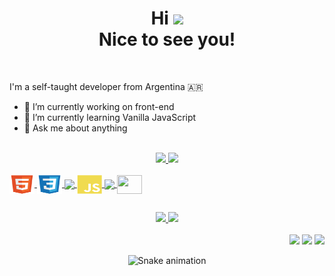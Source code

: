 <h1 align="center">Hi <img src="https://media.giphy.com/media/hvRJCLFzcasrR4ia7z/giphy.gif" width="40px"><br/>Nice to see you!</h1>

<br/>

I'm a self-taught developer from Argentina 🇦🇷

- 🔭 I’m currently working on front-end
- 🌱 I’m currently learning Vanilla JavaScript
- 💬 Ask me about anything

<br/>

<div align="center">
  <a href="https://github.com/ezEst6">
  <img height="180em" src="https://github-readme-stats.vercel.app/api?username=ezEst6&show_icons=true&theme=chartreuse-dark&include_all_commits=true&count_private=true&hide_border=true&bg_color=0d1117">
  <img height="180em" src="https://github-readme-stats.vercel.app/api/top-langs/?username=ezEst6&layout=compact&langs_count=7&theme=chartreuse-dark&hide_border=true&bg_color=0d1117">
</div>
<div style="display: inline_block"><br>
  <img align="center" height="30" width="40" src="https://raw.githubusercontent.com/devicons/devicon/master/icons/html5/html5-original.svg">
  <img align="center" height="30" width="40" src="https://raw.githubusercontent.com/devicons/devicon/master/icons/css3/css3-original.svg">
  <img align="center" width="40" src="https://cdn.jsdelivr.net/gh/devicons/devicon/icons/sass/sass-original.svg">
  <img align="center" height="30" width="40" src="https://raw.githubusercontent.com/devicons/devicon/master/icons/javascript/javascript-plain.svg">
  <img align="center" width="50" src="https://cdn.jsdelivr.net/gh/devicons/devicon/icons/php/php-original.svg">
  <img align="center" height="30" width="40" src="https://cdn.jsdelivr.net/gh/devicons/devicon/icons/git/git-plain.svg">
</div>
  
  ##

<div align="center">
  <img height="160em" src="https://github-readme-streak-stats.herokuapp.com?user=ezEst6&theme=chartreuse-dark&hide_border=true&background=0d1117">
  <img height="120em" src="https://github-readme-stats.vercel.app/api/wakatime?username=ezEst&theme=chartreuse-dark&hide_border=true&bg_color=0d1117">
</div>
  
<br/>
  
<div align="right">
  <a href="mailto:estiga27@gmail.com?Subject=Desde%20GitHub"><img src="https://img.shields.io/badge/Gmail-D14836?style=for-the-badge&logo=gmail&logoColor=white" target="_blank"></a>
  <a href="https://www.linkedin.com/in/ezequiel-estigarribia" target="_blank"><img src="https://img.shields.io/badge/-LinkedIn-%230077B5?style=for-the-badge&logo=linkedin&logoColor=white" target="_blank"></a>
  <a href="https://www.freecodecamp.org/Ezest" target="_blank"><img src="https://img.shields.io/badge/freecodecamp-27273D?style=for-the-badge&logo=freecodecamp&logoColor=white" target="_blank"></a>
</div>
  
  
<div align="center">
  
  ![Snake animation](https://github.com/ezEst6/ezEst6/blob/output/github-contribution-grid-snake.svg)
  
</div>
